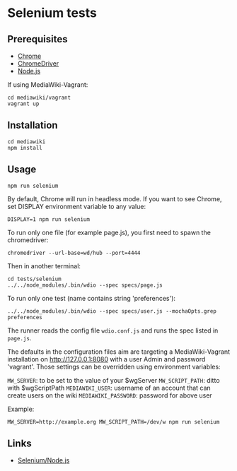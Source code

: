 # Selenium tests

## Prerequisites

- [Chrome](https://www.google.com/chrome/)
- [ChromeDriver](https://sites.google.com/a/chromium.org/chromedriver/)
- [Node.js](https://nodejs.org/en/)

If using MediaWiki-Vagrant:

    cd mediawiki/vagrant
    vagrant up

## Installation

    cd mediawiki
    npm install

## Usage

    npm run selenium

By default, Chrome will run in headless mode. If you want to see Chrome, set DISPLAY
environment variable to any value:

    DISPLAY=1 npm run selenium

To run only one file (for example page.js), you first need to spawn the chromedriver:

    chromedriver --url-base=wd/hub --port=4444

Then in another terminal:

    cd tests/selenium
    ../../node_modules/.bin/wdio --spec specs/page.js

To run only one test (name contains string 'preferences'):

    ../../node_modules/.bin/wdio --spec specs/user.js --mochaOpts.grep preferences

The runner reads the config file `wdio.conf.js` and runs the spec listed in
`page.js`.

The defaults in the configuration files aim are targeting a MediaWiki-Vagrant
installation on http://127.0.0.1:8080 with a user Admin and
password 'vagrant'.  Those settings can be overridden using environment
variables:

`MW_SERVER`: to be set to the value of your $wgServer
`MW_SCRIPT_PATH`: ditto with $wgScriptPath
`MEDIAWIKI_USER`: username of an account that can create users on the wiki
`MEDIAWIKI_PASSWORD`: password for above user

Example:

    MW_SERVER=http://example.org MW_SCRIPT_PATH=/dev/w npm run selenium

## Links

- [Selenium/Node.js](https://www.mediawiki.org/wiki/Selenium/Node.js)
